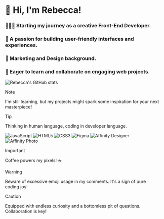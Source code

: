 # 👋 Hi, I'm Rebecca!

### 👩🏽‍💻 Starting my journey as a creative Front-End Developer.
### 💙 A passion for building user-friendly interfaces and experiences. 
### 🎨 Marketing and Design background. 
### 💭 Eager to learn and collaborate on engaging web projects.

![Rebecca's GitHub stats](https://github-readme-stats.vercel.app/api?username=rebeccacampos&show_icons=true&theme=transparent)

> [!NOTE]
> I'm still learning, but my projects might spark some inspiration for your next masterpiece!

> [!TIP]
> Thinking in human language, coding in developer language.
>
> ![JavaScript](https://img.shields.io/badge/javascript-%23323330.svg?style=for-the-badge&logo=javascript&logoColor=%23F7DF1E) ![HTML5](https://img.shields.io/badge/html5-%23E34F26.svg?style=for-the-badge&logo=html5&logoColor=white) ![CSS3](https://img.shields.io/badge/css3-%231572B6.svg?style=for-the-badge&logo=css3&logoColor=white) ![Figma](https://img.shields.io/badge/figma-%23F24E1E.svg?style=for-the-badge&logo=figma&logoColor=white) ![Affinity Designer](https://img.shields.io/badge/affinity%20desginer-%231B72BE.svg?style=for-the-badge&logo=affinity-designer&logoColor=white) ![Affinity Photo](https://img.shields.io/badge/affinityphoto-%237E4DD2.svg?style=for-the-badge&logo=affinity-photo&logoColor=white)

> [!IMPORTANT]
> Coffee powers my pixels! ☕️

> [!WARNING]
> Beware of excessive emoji usage in my comments. It's a sign of pure coding joy!

> [!CAUTION]
>  Equipped with endless curiosity and a bottomless pit of questions. Collaboration is key! 
